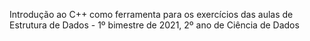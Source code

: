 Introdução ao C++ como ferramenta para os exercícios das aulas de Estrutura de Dados - 1º bimestre de 2021, 2º ano de Ciência de Dados
